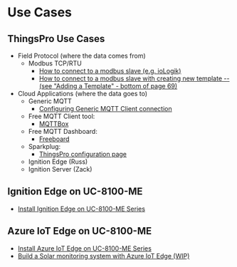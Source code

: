 # Use Cases

## ThingsPro Use Cases
- Field Protocol (where the data comes from)
    - Modbus TCP/RTU
        - [How to connect to a modbus slave (e.g. ioLogik)](https://www.moxa.com/doc/man/ThingsPro_Software_Suite_UM_e6.0.pdf#page=68)
        - [How to connect to a modbus slave with creating new template -- (see "Adding a Template" - bottom of page 69)](https://www.moxa.com/doc/man/ThingsPro_Software_Suite_UM_e6.0.pdf#page=69)
- Cloud Applications (where the data goes to)
    - Generic MQTT
        - [Configuring Generic MQTT Client connection](https://www.moxa.com/doc/man/ThingsPro_Software_Suite_UM_e6.0.pdf#page=88)
    - Free MQTT Client tool:
        - [MQTTBox](http://workswithweb.com/mqttbox.html)
    - Free MQTT Dashboard:
        - [Freeboard](https://freeboard.io/)
    - Sparkplug:
        - [ThingsPro configuration page](https://www.moxa.com/doc/man/ThingsPro_Software_Suite_UM_e6.0.pdf#page=89)
    - Ignition Edge (Russ)
    - Ignition Server (Zack)

## Ignition Edge on UC-8100-ME
- [Install Ignition Edge on UC-8100-ME Series](ignition/install/index.md)

## Azure IoT Edge on UC-8100-ME
- [Install Azure IoT Edge on UC-8100-ME Series](iotedge/install.md)
- [Build a Solar monitoring system with Azure IoT Edge (WIP)]()
